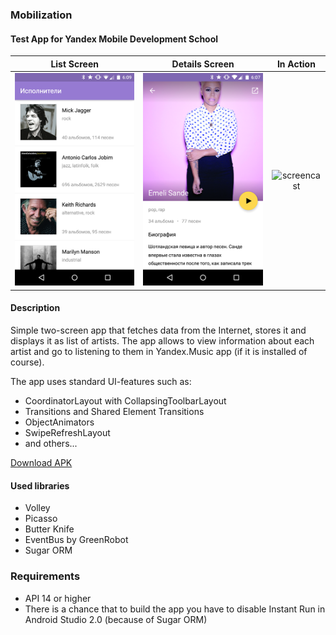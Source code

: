 ### Mobilization
#### Test App for Yandex Mobile Development School 
List Screen                      |  Details Screen                      | In Action
:-------------------------------:|:------------------------------------:|:------------------------------:
![screen_lsit](/screen_list.png) | ![screen_detail](/screen_detail.png) | ![screencast](/screencast.gif)

#### Description
Simple two-screen app that fetches data from the Internet, stores it and displays it as list of artists. 
The app allows to view information about each artist and go to listening to them in Yandex.Music app
(if it is installed of course).

The app uses standard UI-features such as:
- CoordinatorLayout with CollapsingToolbarLayout
- Transitions and Shared Element Transitions
- ObjectAnimators
- SwipeRefreshLayout
- and others...

[Download APK](https://dl.dropboxusercontent.com/u/46772061/Mobilization.apk)

#### Used libraries 
- Volley
- Picasso
- Butter Knife
- EventBus by GreenRobot
- Sugar ORM

### Requirements
- API 14 or higher 
- There is a chance that to build the app you have to disable Instant Run in Android Studio 2.0 (because of Sugar ORM) 
